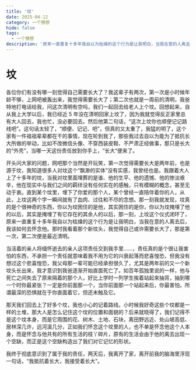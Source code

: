 ```yaml
---
title: '坟'
date: 2025-04-12
category: 一个猜想
hide: false
tags:
  - 一个猜想
description: '原来一直重复十多年我自以为枯燥的这个行为是让我明白，当我在意的人离去后，我该如何去怀念他'
---
```


# 坟

各位你们有没有哪一刻觉得自己需要长大了？我这辈子有两次，第一次是小时候年龄不够，上网吧被轰出来，我觉得需要长大了；第二次也就是一周前的清明，我爸特地打电话给我，问这次清明有空吗，我们一起回去给老人上个坟。回想起来，自从我上大学以后，我已经近 5 年没在清明回家上坟了，因为我就觉得反正家里总有大人回去，我也忙，没必要回去。然后他第二句话，“这次上坟你也顺便记记路线吧”。这句话太轻了，“顺便、记记、吧”，但真的又太重了，我猛的明了，这个家有一件祖祖辈辈都在干的事情，现在轮到我了，那些我过去自以为能为了抵抗长大所做的举动，比如不改微信头像、不穿西装皮鞋、不严肃正经做事，那只是长大的“外壳”，当哪一天这份责任放到你手上，“长大”便来了。

开头问大家的问题，网吧那个当然是开玩笑，第一次觉得需要长大是两年前，也是源于坟，我知道很多人对坟这个“飘渺的实体”没有实感，我曾经也是。我跟着大人上了十多年的坟，当我对坟里面埋葬的是谁、他的生平、他的遗憾、他的惨淡艰辛，他在现实中与我们之间的羁绊没有任何实在的感触，只有模糊的概念，甚至无动于衷。直到某个坟里，埋下了你爱的那个人，某个曾经一直陪伴着你的人，从此，上坟这两个字一瞬间就有了血肉、过往和不尽的念想。那一刻我就发现，坟真的是个很神奇的东西，你以为坟困住的是他，其实困住的是你，你以为坟掩埋了他的以后，其实是掩埋了有它存在的其余人的以后，那一刻，上坟这个仪式闭环了，原来一直重复十多年我自以为枯燥的这个行为是让我明白，当我在意的人离去后，我该如何去怀念他。那时我看着那个新坟头，我觉得自己或许需要长大了，那是第一次，第二次便是最近清明。

当活着的亲人将缅怀逝去的亲人这项责任交到我手里......，责任真的是个很让我害怕的东西，不承担一个责任就意味着我不用为它的兴衰起落而悲喜惶恐，但我没有想过这个悲喜惶恐，我父母那一辈可能已经承担很久了，尤其是两年前的又一个新坟头长出来，我才意识到我爸逐渐开始直面死亡了。如百年孤独里说的一样，他与死亡之间失去了原来隔着的那个人，好比上学时一列学生挨着站起来抽背，抽到哪一个时你最紧张？一定是你前面那一个，当你前面那一个站起来后，你最害怕，所谓最深的恐惧就在于你直面着它，但还未触及它。

那天我们回去上了好多个坟，我也小心的记着路线。小时候我好奇这些个坟都是一样的土堆，那大人是怎么记住这个坟的位置和面貌的？后来就晓得了，我们记得不是这个坟本身，而是它周围的花、树木、土地、石块，离田野远近、处山坡高低、居林深几许，远河溪几分，正如我们怀念这个坟里的人，也不单是怀念他这个人本身，而是怀念与他共有的所有生活的枝丫碎片，原有的生活会由于他的离去出现一个空缺，而正是这个空缺构造出了我们对它记忆的形状。

我终于彻底意识到了属于我的责任，两天后，我离开了家，离开前我的脑海里浮现一句话，“我抵抗着长大，我接受着长大”。
